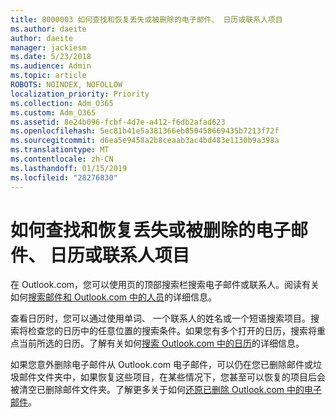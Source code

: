 ```yaml
---
title: 8000003 如何查找和恢复丢失或被删除的电子邮件、 日历或联系人项目
ms.author: daeite
author: daeite
manager: jackiesm
ms.date: 5/23/2018
ms.audience: Admin
ms.topic: article
ROBOTS: NOINDEX, NOFOLLOW
localization_priority: Priority
ms.collection: Adm_O365
ms.custom: Adm_O365
ms.assetid: 8e24b096-fcbf-4d7e-a412-f6db2afad623
ms.openlocfilehash: 5ec81b41e5a381366eb050458669435b7213f72f
ms.sourcegitcommit: d6ea5e9458a2b8ceaab3ac4bd483e1130b9a398a
ms.translationtype: MT
ms.contentlocale: zh-CN
ms.lasthandoff: 01/15/2019
ms.locfileid: "28276830"
---
```

# <a name="how-to-find-and-recover-missing-or-deleted-email-calendar-or-contacts-items"></a>如何查找和恢复丢失或被删除的电子邮件、 日历或联系人项目

在 Outlook.com，您可以使用页的顶部搜索栏搜索电子邮件或联系人。阅读有关如何[搜索邮件和 Outlook.com 中的人员](https://support.office.com/article/88108edf-028e-4306-b87e-7400bbb40aa7)的详细信息。
  
查看日历时，您可以通过使用单词、 一个联系人的姓名或一个短语搜索项目。搜索将检查您的日历中的任意位置的搜索条件。如果您有多个打开的日历，搜索将重点当前所选的日历。了解有关如何[搜索 Outlook.com 中的日历](https://support.office.com/article/5bc05289-c84c-4849-95a8-7eac05ed478a)的详细信息。
  
如果您意外删除电子邮件从 Outlook.com 电子邮件，可以仍在您已删除邮件或垃圾邮件文件夹中，如果恢复这些项目，在某些情况下，您甚至可以恢复的项目后会被清空已删除邮件文件夹。了解更多关于如何[还原已删除 Outlook.com 中的电子邮件](https://support.office.com/article/cf06ab1b-ae0b-418c-a4d9-4e895f83ed50)。
  

